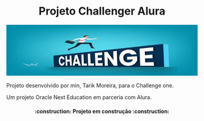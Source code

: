 <h1 align="center">Projeto Challenger Alura</h1>
<img src="./Assets/challenge.jpg">
<p>Projeto desenvolvido por min, Tarik Moreira, para o Challenge one.<p>
<p>Um projeto Oracle Next Education em parceria com Alura.<p>
<h4 align="center"> 
    :construction:  Projeto em construção  :construction:
</h4>